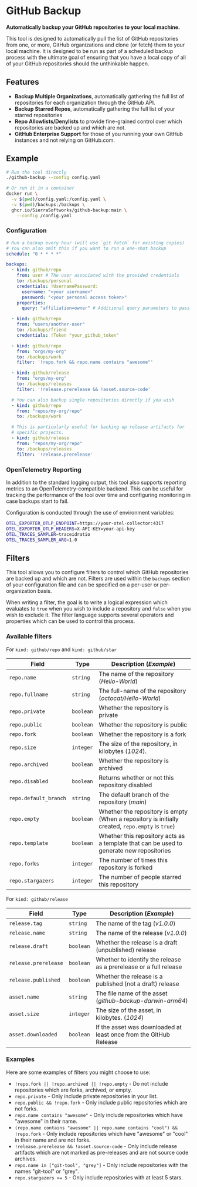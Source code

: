 # GitHub Backup

**Automatically backup your GitHub repositories to your local machine.**

This tool is designed to automatically pull the list of GitHub repositories from one, or more,
GitHub organizations and clone (or fetch) them to your local machine. It is designed to be run
as part of a scheduled backup process with the ultimate goal of ensuring that you have a local
copy of all of your GitHub repositories should the unthinkable happen.

## Features

- **Backup Multiple Organizations**, automatically gathering the full list of repositories for
  each organization through the GitHub API.
- **Backup Starred Repos**, automatically gathering the full list of your starred repositories
- **Repo Allowlists/Denylists** to provide fine-grained control over which repositories are backed
  up and which are not.
- **GitHub Enterprise Support** for those of you running your own GitHub instances and not relying
  on GitHub.com.

## Example

```bash
# Run the tool directly
./github-backup --config config.yaml

# Or run it in a container
docker run \
  -v $(pwd)/config.yaml:/config.yaml \
  -v $(pwd)/backups:/backups \
  ghcr.io/SierraSoftworks/github-backup:main \
    --config /config.yaml
```

### Configuration

```yaml
# Run a backup every hour (will use `git fetch` for existing copies)
# You can also omit this if you want to run a one-shot backup
schedule: "0 * * * *"

backups:
  - kind: github/repo
    from: user # The user associated with the provided credentials
    to: /backups/personal
    credentials: !UsernamePassword:
      username: "<your username>"
      password: "<your personal access token>"
    properties:
      query: "affiliation=owner" # Additional query parameters to pass to GitHub when fetching repositories

  - kind: github/repo
    from: "users/another-user"
    to: /backups/friend
    credentials: !Token "your_github_token"

  - kind: github/repo
    from: "orgs/my-org"
    to: /backups/work
    filter: '!repo.fork && repo.name contains "awesome"'

  - kind: github/release
    from: "orgs/my-org"
    to: /backups/releases
    filter: '!release.prerelease && !asset.source-code'

  # You can also backup single repositories directly if you wish
  - kind: github/repo
    from: "repos/my-org/repo"
    to: /backups/work

  # This is particularly useful for backing up release artifacts for
  # specific projects.
  - kind: github/release
    from: "repos/my-org/repo"
    to: /backups/releases
    filter: '!release.prerelease'
```

### OpenTelemetry Reporting

In addition to the standard logging output, this tool also supports reporting metrics to an
OpenTelemetry-compatible backend. This can be useful for tracking the performance of the tool
over time and configuring monitoring in case backups start to fail.

Configuration is conducted through the use of environment variables:

```bash
OTEL_EXPORTER_OTLP_ENDPOINT=https://your-otel-collector:4317
OTEL_EXPORTER_OTLP_HEADERS=X-API-KEY=your-api-key
OTEL_TRACES_SAMPLER=traceidratio
OTEL_TRACES_SAMPLER_ARG=1.0
```

## Filters

This tool allows you to configure filters to control which GitHub repositories are backed up and
which are not. Filters are used within the `backups` section of your configuration file and can
be specified on a per-user or per-organization basis.

When writing a filter, the goal is to write a logical expression which evaluates to `true` when
you wish to include a repository and `false` when you wish to exclude it. The filter language supports
several operators and properties which can be used to control this process.

### Available filters

For `kind: github/repo` and `kind: github/star`

| Field                 | Type      | Description (_Example_)                                                                           |
| --------------------- | --------- | ------------------------------------------------------------------------------------------------- |
| `repo.name`           | `string`  | The name of the repository (_Hello-World_)                                                        |
| `repo.fullname`       | `string`  | The full-name of the repository (_octocat/Hello-World_)                                           |
| `repo.private`        | `boolean` | Whether the repository is private                                                                 |
| `repo.public`         | `boolean` | Whether the repository is public                                                                  |
| `repo.fork`           | `boolean` | Whether the repository is a fork                                                                  |
| `repo.size`           | `integer` | The size of the repository, in kilobytes (_1024_).                                                |
| `repo.archived`       | `boolean` | Whether the repository is archived                                                                |
| `repo.disabled`       | `boolean` | Returns whether or not this repository disabled                                                   |
| `repo.default_branch` | `string`  | The default branch of the repository (_main_)                                                     |
| `repo.empty`          | `boolean` | Whether the repository is empty (When a repository is initially created, `repo.empty` is `true`)  |
| `repo.template`       | `boolean` | Whether this repository acts as a template that can be used to generate new repositories          |
| `repo.forks`          | `integer` | The number of times this repository is forked                                                     |
| `repo.stargazers`     | `integer` | The number of people starred this repository                                                      |

For `kind: github/release`

| Field                | Type      | Description (_Example_)                                           |
| -------------------- | --------- | ----------------------------------------------------------------- |
| `release.tag`        | `string`  | The name of the tag (_v1.0.0_)                                    |
| `release.name`       | `string`  | The name of the release (_v1.0.0_)                                |
| `release.draft`      | `boolean` | Whether the release is a draft (unpublished) release              |
| `release.prerelease` | `boolean` | Whether to identify the release as a prerelease or a full release |
| `release.published`  | `boolean` | Whether the release is a published (not a draft) release          |
| `asset.name`         | `string`  | The file name of the asset (_github-backup-darwin-arm64_)         |
| `asset.size`         | `integer` | The size of the asset, in kilobytes. (_1024_)                     |
| `asset.downloaded`   | `boolean` | If the asset was downloaded at least once from the GitHub Release |

### Examples

Here are some examples of filters you might choose to use:

- `!repo.fork || !repo.archived || !repo.empty` - Do not include repositories which are forks, archived, or empty.
- `repo.private` - Only include private repositories in your list.
- `repo.public && !repo.fork` - Only include public repositories which are not forks.
- `repo.name contains "awesome"` - Only include repositories which have "awesome" in their name.
- `(repo.name contains "awesome" || repo.name contains "cool") && !repo.fork` - Only include repositories which have "awesome" or "cool" in their name and are not forks.
- `!release.prerelease && !asset.source-code` - Only include release artifacts which are not marked as pre-releases and are not source code archives.
- `repo.name in ["git-tool", "grey"]` - Only include repositories with the names "git-tool" or "grey".
- `repo.stargazers >= 5` - Only include repositories with at least 5 stars.

